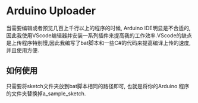 # Arduino Uploader
当需要编辑或者预览几百上千行以上的程序的时候, Arduino IDE明显是不合适的, 因此我使用VScode编辑器并安装一系列插件来提高我的工作效率.VScode的缺点是上传程序特别慢,因此我编写了bat脚本和一些C#的代码来提高编译上传的速度, 并且使用方便.

## 如何使用
只需要将sketch文件夹放到bat脚本相同的路径即可, 也就是将你的Arduino 程序的文件夹替换掉a_sample_sketch.
